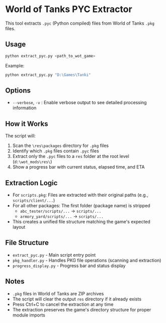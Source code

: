 # World of Tanks PYC Extractor

This tool extracts `.pyc` (Python compiled) files from World of Tanks `.pkg` files.

## Usage

```bash
python extract_pyc.py <path_to_wot_game>
```

Example:
```bash
python extract_pyc.py "D:\Games\Tanki"
```

## Options

- `--verbose`, `-v` : Enable verbose output to see detailed processing information

## How it Works

The script will:
1. Scan the `\res\packages` directory for `.pkg` files
2. Identify which `.pkg` files contain `.pyc` files
3. Extract only the `.pyc` files to a `res` folder at the root level (`d:\wot_mods\res\`)
4. Show a progress bar with current status, elapsed time, and ETA

## Extraction Logic

- For `scripts.pkg`: Files are extracted with their original paths (e.g., `scripts/client/...`)
- For all other packages: The first folder (package name) is stripped
  - `abc_tester/scripts/...` → `scripts/...`
  - `armory_yard/scripts/...` → `scripts/...`
- This creates a unified file structure matching the game's expected layout

## File Structure

- `extract_pyc.py` - Main script entry point
- `pkg_handler.py` - Handles PKG file operations (scanning and extraction)
- `progress_display.py` - Progress bar and status display

## Notes

- `.pkg` files in World of Tanks are ZIP archives
- The script will clear the output `res` directory if it already exists
- Press Ctrl+C to cancel the extraction at any time
- The extraction preserves the game's directory structure for proper module imports